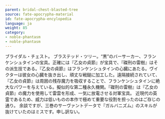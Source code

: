 ```yaml
---
parent: bridal-chest-blasted-tree
source: fate-apocrypha-material
id: fate-apocrypha-encylopedia
language: ja
weight: 85
category:
- noble-phantasm
- noble-phantasm
---
```


ブライダル・チェスト。
ブラステッド・ツリー。“黒”のバーサーカー、フランケンシュタインの宝具。正確には『乙女の貞節』が宝具で、『磔刑の雷樹』はその派生技である。『乙女の貞節』はフランケンシュタインの心臓にあたる。ヴイクターは彼女の心臓を抜き出し、頑丈な戦鎚に加工した。遠隔接続されていて、『乙女の貞節』は周囲の残存魔力を吸収することで、フランケンシュタインに絶大なパワーを与えている。擬似的な第二種永久機関。『磔刑の雷樹』は『乙女の貞節』の魔力を使用して雷雲を形成、一気に放電させる対軍宝具。
近現代の英霊であるため、威力は低いものの本作で極めて重要な役割を担ったのはご存じの通り。
余談ですが、三巻のサーヴァントデータで『ガルバニズム』のスキルが抜けていたのはミスです。申し訳ない。
